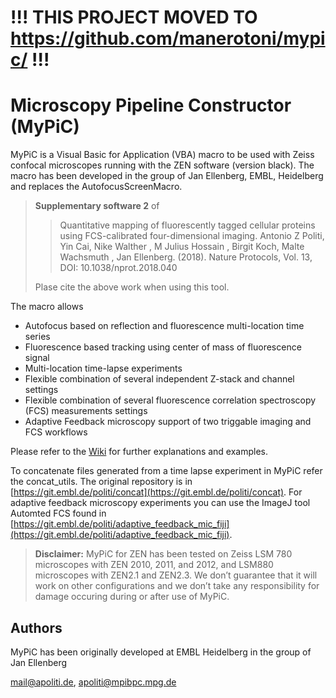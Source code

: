 # !!! THIS PROJECT MOVED TO https://github.com/manerotoni/mypic/ !!!

# Microscopy Pipeline Constructor (MyPiC)


MyPiC is a Visual Basic for Application (VBA) macro to be used with Zeiss confocal microscopes running with the ZEN software (version black). The macro has been developed in the group of Jan Ellenberg, EMBL, Heidelberg and replaces the AutofocusScreenMacro.

> **Supplementary software 2** of 
>>  Quantitative mapping of fluorescently tagged cellular proteins using FCS-calibrated four-dimensional imaging. Antonio Z Politi, Yin Cai, Nike Walther , M Julius Hossain ,
Birgit Koch, Malte Wachsmuth , Jan Ellenberg. (2018). Nature Protocols, Vol. 13,  DOI: 10.1038/nprot.2018.040
>
> Plase cite the above work when using this tool.

The macro allows  

* Autofocus based on reflection and fluorescence multi-location time series
* Fluorescence based tracking using center of mass of fluorescence signal
* Multi-location time-lapse experiments
* Flexible combination of several independent Z-stack and channel settings
* Flexible combination of several fluorescence correlation spectroscopy (FCS) measurements settings
* Adaptive Feedback microscopy support of two triggable imaging and FCS workflows

Please refer to the [Wiki](https://git.embl.de/politi/mypic/wikis/home) for further explanations 
and examples.

To concatenate files generated from a time lapse experiment in MyPiC refer the concat_utils. The original repository is in [https://git.embl.de/politi/concat](https://git.embl.de/politi/concat).
For adaptive feedback microscopy experiments you can use the ImageJ tool Automted FCS found in [https://git.embl.de/politi/adaptive_feedback_mic_fiji](https://git.embl.de/politi/adaptive_feedback_mic_fiji).


> **Disclaimer:**
> MyPiC for ZEN has been tested on Zeiss LSM 780 microscopes with ZEN 2010, 2011, and 2012, and LSM880 microscopes with ZEN2.1 and ZEN2.3. We don’t guarantee that it will work on other configurations and we don’t take any responsibility for damage occuring during or after use of MyPiC.

## Authors  
MyPiC has been originally developed at EMBL Heidelberg in the group of Jan Ellenberg

mail@apoliti.de, apoliti@mpibpc.mpg.de




